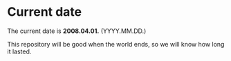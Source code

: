 # Current date

The current date is **2008.04.01.** (YYYY.MM.DD.)

This repository will be good when the world ends, so we will know how long it lasted.